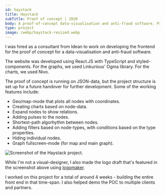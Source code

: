 ```yaml
---
id: haystack
title: Haystack
subTitle: Proof of concept | 2020
body: A proof-of-concept data-visualisation and anti-fraud software. Project while at Idean.
type: project
image: /webp/haystack-resized.webp
---
```


I was hired as a consultant from Idean to work
on developing the frontend for the proof of
concept for a data-visualisation and anti-fraud
software.

The website was developed using React.JS with
TypeScript and styled-components. For the
graphs, we used Linkurious' Ogma library. For
the charts, we used Nivo.

The proof of concept is running on JSON-data,
but the project structure is set up for a
future handover for further development. Some
of the working features include:

- Geo/map-mode that plots all nodes with coordinates.
- Creating charts based on node-data.
- Expand nodes to show relations.
- Adding pulses to the nodes.
- Shortest-path algorhythm between nodes.
- Adding filters based on node-types, with conditions based on the type properties.
- Hiding individual nodes.
- Graph fullscreen-mode (for map and main graph).

![Screenshot of the Haystack project.](/webp/haystack-resized.webp)

While I'm not a visual-designer, I also made
the logo draft that's featured in the
screenshot above using [logomaker](https://logomaker.thehoth.com/).

I worked on this project for a total of around
4 weeks - building the entire front end in that
time-span. I also helped demo the POC to
multiple clients and partners.
